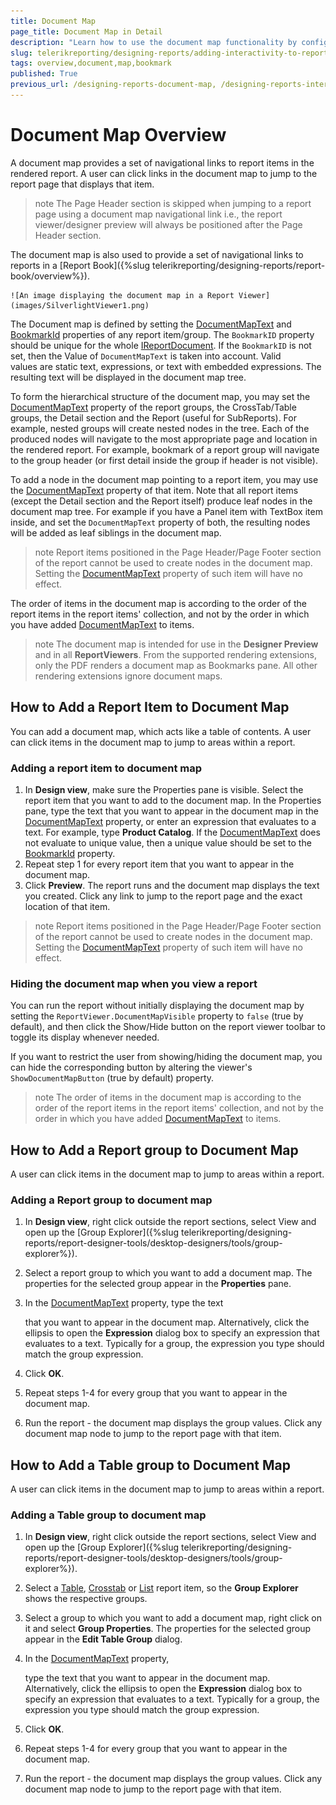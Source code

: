 ```yaml
---
title: Document Map
page_title: Document Map in Detail
description: "Learn how to use the document map functionality by configuring the DocumentMapText and BookmarkId properties of the report items."
slug: telerikreporting/designing-reports/adding-interactivity-to-reports/document-map/overview
tags: overview,document,map,bookmark 
published: True
previous_url: /designing-reports-document-map, /designing-reports-interactivity-how-to-add-document-map
---
```


# Document Map Overview

A document map provides a set of navigational links to report items in the rendered report. A user can click links in the document map to jump to the report page that displays that item.

>note The Page Header section is skipped when jumping to a report page using a document map navigational link i.e., the report viewer/designer preview will always be positioned after the Page Header section.

The document map is also used to provide a set of navigational links to reports in a [Report Book]({%slug telerikreporting/designing-reports/report-book/overview%}).

	![An image displaying the document map in a Report Viewer](images/SilverlightViewer1.png)

The Document map is defined by setting the [DocumentMapText](/api/Telerik.Reporting.ReportItemBase#Telerik_Reporting_ReportItemBase_DocumentMapText) and [BookmarkId](/api/Telerik.Reporting.ReportItemBase#Telerik_Reporting_ReportItemBase_BookmarkId) properties of any report item/group. The `BookmarkID` property should be unique for the whole [IReportDocument](/api/Telerik.Reporting.IReportDocument). If the `BookmarkID` is not set, then the Value of `DocumentMapText` is taken into account. Valid values are static text, expressions, or text with embedded expressions. The resulting text will be displayed in the document map tree.

To form the hierarchical structure of the document map, you may set the [DocumentMapText](/api/Telerik.Reporting.ReportItemBase#Telerik_Reporting_ReportItemBase_DocumentMapText) property of the report groups, the CrossTab/Table groups, the Detail section and the Report (useful for SubReports). For example, nested groups will create nested nodes in the tree. Each of the produced nodes will navigate to the most appropriate page and location in the rendered report. For example, bookmark of a report group will navigate to the group header (or first detail inside the group if header is not visible).

To add a node in the document map pointing to a report item, you may use the [DocumentMapText](/api/Telerik.Reporting.ReportItemBase#Telerik_Reporting_ReportItemBase_DocumentMapText) property of that item. Note that all report items (except the Detail section and the Report itself) produce leaf nodes in the document map tree. For example if you have a Panel item with TextBox item inside, and set the `DocumentMapText` property of both, the resulting nodes will be added as leaf siblings in the document map.

>note Report items positioned in the Page Header/Page Footer section of the report cannot be used to create nodes in the document map. Setting the [DocumentMapText](/api/Telerik.Reporting.ReportItemBase#Telerik_Reporting_ReportItemBase_DocumentMapText) property of such item will have no effect.

The order of items in the document map is according to the order of the report items in the report items' collection, and not by the order in which you have added [DocumentMapText](/api/Telerik.Reporting.ReportItemBase#Telerik_Reporting_ReportItemBase_DocumentMapText) to items.

>note The document map is intended for use in the __Designer Preview__ and in all __ReportViewers__. From the supported rendering extensions, only the PDF renders a document map as Bookmarks pane. All other rendering extensions ignore document maps.

## How to Add a Report Item to Document Map

You can add a document map, which acts like a table of contents. A user can click items in the document map to jump to areas within a report.

### Adding a report item to document map

1. In __Design view__, make sure the Properties pane is visible. Select the report item that you want to add to the document map. In the Properties pane, type the text that you want to appear in the document map in the [DocumentMapText](/api/Telerik.Reporting.ReportItemBase#Telerik_Reporting_ReportItemBase_DocumentMapText) property, or enter an expression that evaluates to a text. For example, type __Product Catalog__. If the [DocumentMapText](/api/Telerik.Reporting.ReportItemBase#Telerik_Reporting_ReportItemBase_DocumentMapText) does not evaluate to unique value, then a unique value should be set to the [BookmarkId](/api/Telerik.Reporting.ReportItemBase#Telerik_Reporting_ReportItemBase_BookmarkId) property.
1. Repeat step 1 for every report item that you want to appear in the document map.
1. Click __Preview__. The report runs and the document map displays the text you created. Click any link to jump to the report page and the exact location of that item.

>note Report items positioned in the Page Header/Page Footer section of the report cannot be used to create nodes in the document map. Setting the [DocumentMapText](/api/Telerik.Reporting.ReportItemBase#Telerik_Reporting_ReportItemBase_DocumentMapText) property of such item will have no effect.

### Hiding the document map when you view a report

You can run the report without initially displaying the document map by setting the `ReportViewer.DocumentMapVisible` property to `false` (true by default), and then click the Show/Hide button on the report viewer toolbar to toggle its display whenever needed.

If you want to restrict the user from showing/hiding the document map, you can hide the corresponding button by altering the viewer's `ShowDocumentMapButton` (true by default) property.

>note The order of items in the document map is according to the order of the report items in the report items' collection, and not by the order in which you have added [DocumentMapText](/api/Telerik.Reporting.ReportItemBase#Telerik_Reporting_ReportItemBase_DocumentMapText) to items.

## How to Add a Report group to Document Map

A user can click items in the document map to jump to areas within a report.

### Adding a Report group to document map

1. In __Design view__, right click outside the report sections, select View and open up the [Group Explorer]({%slug telerikreporting/designing-reports/report-designer-tools/desktop-designers/tools/group-explorer%}).
1. Select a report group to which you want to add a document map. The properties for the selected group appear in the __Properties__ pane.
1. In the [DocumentMapText](/api/Telerik.Reporting.Group#Telerik_Reporting_Group_DocumentMapText) property, type the text

	that you want to appear in the document map. Alternatively, click the ellipsis to open the __Expression__ dialog box to specify an 
	expression that evaluates to a text. Typically for a group, the expression you type should match the group expression.

1. Click __OK__.
1. Repeat steps 1-4 for every group that you want to appear in the document map.
1. Run the report - the document map displays the group values. Click any document map node to jump to the report page with that item.

## How to Add a Table group to Document Map

A user can click items in the document map to jump to areas within a report.

### Adding a Table group to document map

1. In __Design view__, right click outside the report sections, select View and open up the [Group Explorer]({%slug telerikreporting/designing-reports/report-designer-tools/desktop-designers/tools/group-explorer%}).
1. Select a [Table](/api/Telerik.Reporting.Table), [Crosstab](/api/Telerik.Reporting.Crosstab) or [List](/api/Telerik.Reporting.List) report item, so the __Group Explorer__ shows the respective groups.
1. Select a group to which you want to add a document map, right click on it and select __Group Properties__. The properties for the selected group appear in the __Edit Table Group__ dialog.
1. In the [DocumentMapText](/api/Telerik.Reporting.TableGroup#Telerik_Reporting_TableGroup_DocumentMapText) property,

	type the text that you want to appear in the document map. Alternatively, click the ellipsis to open the __Expression__ dialog box to specify an expression that evaluates to a text.
	Typically for a group, the expression you type should match the group expression.

1. Click __OK__.
1. Repeat steps 1-4 for every group that you want to appear in the document map.
1. Run the report - the document map displays the group values. Click any document map node to jump to the report page with that item.
